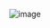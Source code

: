 ![image](https://github.com/roxinhorp/tabela-de-t-cnicos/assets/104574217/4dfaa1a4-165c-45d5-921c-44c6c189539b)
